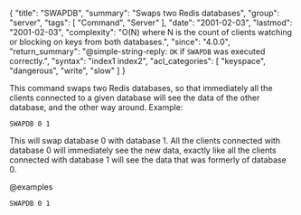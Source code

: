 {
  "title": "SWAPDB",
  "summary": "Swaps two Redis databases",
  "group": "server",
  "tags": [
    "Command",
    "Server"
  ],
  "date": "2001-02-03",
  "lastmod": "2001-02-03",
  "complexity": "O(N) where N is the count of clients watching or blocking on keys from both databases.",
  "since": "4.0.0",
  "return_summary": "@simple-string-reply: `OK` if `SWAPDB` was executed correctly.",
  "syntax": "index1 index2",
  "acl_categories": [
    "keyspace",
    "dangerous",
    "write",
    "slow"
  ]
}

This command swaps two Redis databases, so that immediately all the
clients connected to a given database will see the data of the other database, and
the other way around. Example:

    SWAPDB 0 1

This will swap database 0 with database 1. All the clients connected with database 0 will immediately see the new data, exactly like all the clients connected with database 1 will see the data that was formerly of database 0.

@examples

```
SWAPDB 0 1
```

